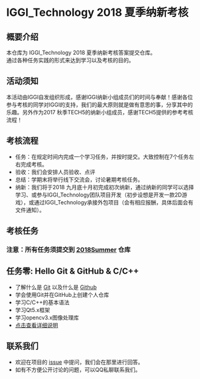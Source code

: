 # IGGI_Technology 2018 夏季纳新考核

## 概要介绍

本仓库为 IGGI_Technology 2018 夏季纳新考核答案提交仓库。  
通过各种任务实践的形式来达到学习以及考核的目的。

## 活动须知

本活动由IGGI自发组织形成，感谢IGGI纳新小组成员们的时间与奉献！感谢各位参与考核的同学对IGGI的支持，我们的最大原则就是做有意思的事，分享其中的乐趣。另外作为2017 秋季TECH5的纳新小组成员，感谢TECH5提供的参考考核流程！

## 考核流程

- 任务：在规定时间内完成一个学习任务，并按时提交。大致控制在7个任务左右完成考核。
- 验收：我们会安排人员验收、点评
- 总结：学期末将举行线下交流会，讨论暑期考核任务。
- 纳新：我们将于2018 九月底十月初完成初次纳新，通过纳新的同学可以选择学习、或参与IGGI_Technology团队项目开发（初步设想是开发一款2D游戏），或通过IGGI_Technology承接外包项目（会有相应报酬，具体后面会有文件通知）。

## 考核任务

### 注意：所有任务须提交到 [2018Summer](https://github.com/IGGITechnology/2018Summer) 仓库

## 任务零: Hello Git & GitHub & C/C++
- 了解什么是 [Git](https://git-scm.com/) 以及什么是 [Github](https://github.com/)
- 学会使用Git并在GitHub上创建个人仓库
- 学习C/C++的基本语法
- 学习Qt5.x框架
- 学习opencv3.x图像处理库
- [点击查看详细说明](task0)

## 联系我们

- 欢迎在项目的 [issue](https://github.com/IGGITechnology/2018Summer/issues) 中提问，我们会在那里进行回答。
- 如有不方便公开讨论的问题，可以QQ私聊联系我们。
